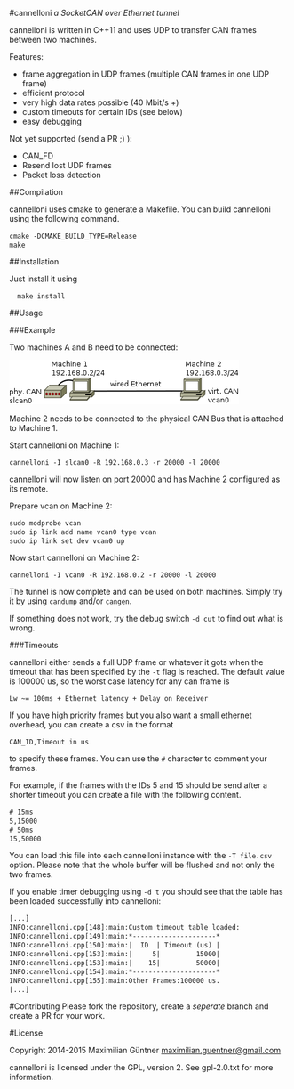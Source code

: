 #cannelloni
*a SocketCAN over Ethernet tunnel*

cannelloni is written in C++11 and uses UDP to transfer CAN frames
between two machines.

Features:

- frame aggregation in UDP frames (multiple CAN frames in one UDP
  frame)
- efficient protocol
- very high data rates possible (40 Mbit/s +)
- custom timeouts for certain IDs (see below)
- easy debugging

Not yet supported (send a PR ;) ):

- CAN_FD
- Resend lost UDP frames
- Packet loss detection

##Compilation

cannelloni uses cmake to generate a Makefile.
You can build cannelloni using the following command.

```
cmake -DCMAKE_BUILD_TYPE=Release
make
```

##Installation

Just install it using

```
  make install
```

##Usage

###Example

Two machines A and B need to be connected:

![](doc/firstexp.png)

Machine 2 needs to be connected to the physical CAN Bus that is attached
to Machine 1.

Start cannelloni on Machine 1:

```
cannelloni -I slcan0 -R 192.168.0.3 -r 20000 -l 20000
```
cannelloni will now listen on port 20000 and has Machine 2 configured as
its remote.

Prepare vcan on Machine 2:

```
sudo modprobe vcan
sudo ip link add name vcan0 type vcan
sudo ip link set dev vcan0 up
```

Now start cannelloni on Machine 2:
```
cannelloni -I vcan0 -R 192.168.0.2 -r 20000 -l 20000
```

The tunnel is now complete and can be used on both machines. Simply try
it by using `candump` and/or `cangen`.

If something does not work, try the debug switch `-d cut` to find out
what is wrong.

###Timeouts

cannelloni either sends a full UDP frame or whatever it gots when
the timeout that has been specified by the `-t` flag is reached.
The default value is 100000 us, so the worst case latency for any can
frame is

```
Lw ~= 100ms + Ethernet latency + Delay on Receiver
```

If you have high priority frames but you also want a small ethernet 
overhead, you can create a csv in the format
```
CAN_ID,Timeout in us
```
to specify these frames. You can use the `#` character to comment your
frames.

For example, if the frames with the IDs 5 and 15 should be send after
a shorter timeout you can create a file with the following content.

```
# 15ms
5,15000
# 50ms
15,50000
```

You can load this file into each cannelloni instance with the `-T
file.csv` option.
Please note that the whole buffer will be flushed and not only the two
frames.

If you enable timer debugging using `-d t` you should see that the table
has been loaded successfully into cannelloni:

```
[...]
INFO:cannelloni.cpp[148]:main:Custom timeout table loaded:
INFO:cannelloni.cpp[149]:main:*---------------------*
INFO:cannelloni.cpp[150]:main:|  ID  | Timeout (us) |
INFO:cannelloni.cpp[153]:main:|     5|         15000|
INFO:cannelloni.cpp[153]:main:|    15|         50000|
INFO:cannelloni.cpp[154]:main:*---------------------*
INFO:cannelloni.cpp[155]:main:Other Frames:100000 us.
[...]
```

#Contributing
Please fork the repository, create a *seperate* branch and create a PR
for your work.

#License

Copyright 2014-2015 Maximilian Güntner <maximilian.guentner@gmail.com>

cannelloni is licensed under the GPL, version 2. See gpl-2.0.txt for
more information.
